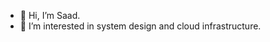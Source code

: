 - 👋 Hi, I’m Saad.
- 👀 I’m interested in system design and cloud infrastructure.

<!---
muttakee09/muttakee09 is a ✨ special ✨ repository because its `README.md` (this file) appears on your GitHub profile.
You can click the Preview link to take a look at your changes.
--->
